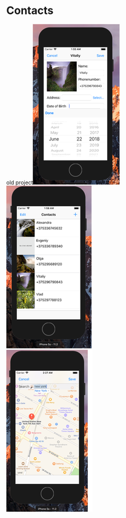 # Contacts
old project![Image alt](https://github.com/ShurinVitaliy/Contacts/blob/master/Screens/1332160.png)  ![Image alt](https://github.com/ShurinVitaliy/Contacts/blob/master/Screens/1332161.png)    
![Image alt](https://github.com/ShurinVitaliy/Contacts/blob/master/Screens/1332172.png)
